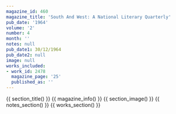 ```yaml
---
magazine_id: 460
magazine_title: 'South And West: A National Literary Quarterly'
pub_date: '1964'
volume: '2'
number: 4
month: ''
notes: null
pub_date1: 30/12/1964
pub_date2: null
image: null
works_included:
- work_id: 2478
  magazine_page: '25'
  published_as: ''
---
```


{{ section_title() }}
{{ magazine_info() }}
{{ section_image() }}
{{ notes_section() }}
{{ works_section() }}
